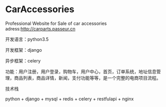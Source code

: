 # CarAccessories
Professional Website for Sale of  car accessories 
adress:http://carparts.passeur.cn

开发语言：python3.5

开发框架：django

异步框架：celery


功能：用户注册，用户登录，购物车，用户中心，首页，订单系统，地址信息管理，商品列表，商品详情，新闻，支付功能等等，是一个完整的电商项目流程。

技术栈

python + django + mysql + redis + celery + restfulapi + nginx

